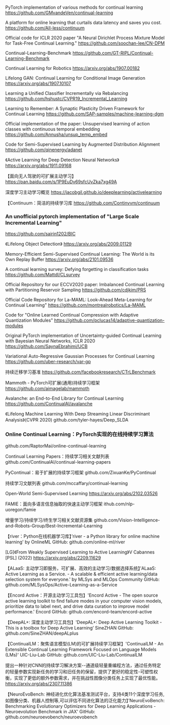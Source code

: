 PyTorch implementation of various methods for continual learning
https://github.com/GMvandeVen/continual-learning

A platform for online learning that curtails data latency and saves you cost.
https://github.com/All-less/continuum

Official code for ICLR 2020 paper "A Neural Dirichlet Process Mixture Model for Task-Free Continual Learning."
https://github.com/soochan-lee/CN-DPM

Continual-Learning-Benchmark
https://github.com/GT-RIPL/Continual-Learning-Benchmark

Continual Learning for Robotics
https://arxiv.org/abs/1907.00182

Lifelong GAN: Continual Learning for Conditional Image Generation
https://arxiv.org/abs/1907.10107

Learning a Unified Classifier Incrementally via Rebalancing
https://github.com/hshustc/CVPR19_Incremental_Learning

Learning to Remember: A Synaptic Plasticity Driven Framework for Continual Learning 
https://github.com/SAP-samples/machine-learning-dgm

Official implementation of the paper: Unsupervised learning of action classes with continuous temporal embedding
https://github.com/Annusha/unsup_temp_embed

Code for Semi-Supervised Learning by Augmented Distribution Alignment
https://github.com/qinenergy/adanet

《Active Learning for Deep Detection Neural Networks》
https://arxiv.org/abs/1911.09168

【面向无人驾驶的可扩展主动学习】
https://pan.baidu.com/s/1P9EuDv69sfcUvZka7xg49A

深度学习主动学习概览
https://jacobgil.github.io/deeplearning/activelearning

【Continuum：简洁的持续学习库
https://github.com/Continvvm/continuum

### An unofficial pytorch implementation of "Large Scale Incremental Learning"
https://github.com/sairin1202/BIC

《Lifelong Object Detection》
https://arxiv.org/abs/2009.01129

Memory-Efficient Semi-Supervised Continual Learning: The World is its Own Replay Buffer
https://arxiv.org/abs/2101.09536

A continual learning survey: Defying forgetting in classification tasks
https://github.com/Mattdl/CLsurvey

Official Repository for our ECCV2020 paper: Imbalanced Continual Learning with Partitioning Reservoir Sampling
https://github.com/cdjkim/PRS

Official Code Repository for La-MAML: Look-Ahead Meta-Learning for Continual Learning"
https://github.com/montrealrobotics/La-MAML

Code for "Online Learned Continual Compression with Adaptive Quantization Modules"
https://github.com/pclucas14/adaptive-quantization-modules

Original PyTorch implementation of Uncertainty-guided Continual Learning with Bayesian Neural Networks, ICLR 2020
https://github.com/SaynaEbrahimi/UCB

Variational Auto-Regressive Gaussian Processes for Continual Learning
https://github.com/uber-research/var-gp

持续迁移学习基准
https://github.com/facebookresearch/CTrLBenchmark

Mammoth - PyTorch可扩展(通用)持续学习框架 
https://github.com/aimagelab/mammoth

Avalanche: an End-to-End Library for Continual Learning
https://github.com/ContinualAI/avalanche

《Lifelong Machine Learning With Deep Streaming Linear Discriminant Analysis》(CVPR 2020) 
github.com/tyler-hayes/Deep_SLDA

### Online Continual Learning：PyTorch实现的在线持续学习算法
github.com/RaptorMai/online-continual-learning

Continual Learning Papers：持续学习相关文献列表
github.com/ContinualAI/continual-learning-papers

PyContinual：易于扩展的持续学习框架
github.com/ZixuanKe/PyContinual

持续学习文献列表
github.com/mccaffary/continual-learning

Open-World Semi-Supervised Learning
https://arxiv.org/abs/2102.03526

FAMIE：面向多语言信息抽取的快速主动学习框架
ithub.com/nlp-uoregon/famie

增量学习/持续学习/终生学习相关文献资源集
github.com/Vision-Intelligence-and-Robots-Group/Best-Incremental-Learning

【river：Python在线机器学习库】’river - a Python library for online machine learning' by OnlineML GitHub: github.com/online-ml/river

[LG]《From Weakly Supervised Learning to Active Learning》V Cabannes [PSL] (2022) 
https://arxiv.org/abs/2209.11629

【ALaaS: 主动学习即服务，可扩展、高效的主动学习/数据选择系统】’ALaaS: Active Learning as a Service. - A scalable & efficient active learning/data selection system for everyone.' by MLSys and MLOps Community GitHub: github.com/MLSysOps/Active-Learning-as-a-Service

【Encord Active：开源主动学习工具包】'Encord Active - The open source active learning toolkit to find failure modes in your computer vision models, prioritize data to label next, and drive data curation to improve model performance.' Encord GitHub: github.com/encord-team/encord-active

【DeepAL+: 深度主动学习工具包】'DeepAL+: Deep Active Learning Toolkit - This is a toolbox for Deep Active Learning’ SineZHAN GitHub: github.com/SineZHAN/deepALplus 

【ContinualLM：聚焦语言模型(LM)的可扩展持续学习框架】'ContinualLM - An Extensible Continual Learning Framework Focused on Language Models (LMs)' UIC-Liu-Lab GitHub: github.com/UIC-Liu-Lab/ContinualLM

提出一种针对CNN的持续学习解决方案--通道级轻量重编程方法，通过任务特定的轻量参数实现新任务的学习和旧任务的保留，提供了更好的稳定性-可塑性权衡，实现了更低的额外参数需求，并在挑战性图像分类任务上实现了最优性能。
https://arxiv.org/abs/2307.11386

【NeuroEvoBench: 神经进化优化算法基准测试平台，支持4类11个深度学习任务,如图像分类、机器人控制等,可以评估不同进化算法的泛化能力】’NeuroEvoBench: Benchmarking Evolutionary Optimizers for Deep Learning Applications - Neuroevolution Benchmark in JAX' GitHub: github.com/neuroevobench/neuroevobench